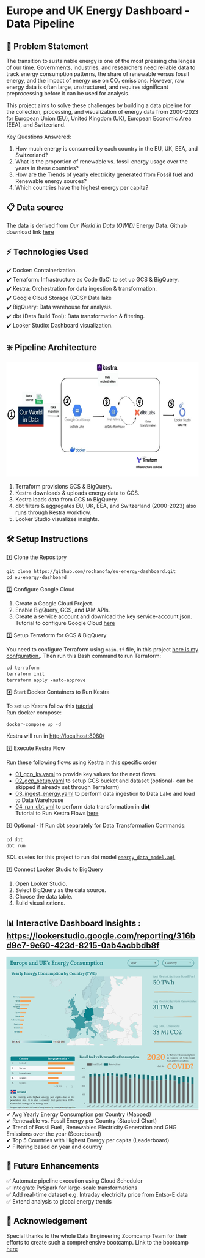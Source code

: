 # Europe and UK Energy Dashboard - Data Pipeline

## 📌 Problem Statement
The transition to sustainable energy is one of the most pressing challenges of our time. Governments, industries, and researchers need reliable data to track energy consumption patterns, the share of renewable versus fossil energy, and the impact of energy use on CO₂ emissions. However, raw energy data is often large, unstructured, and requires significant preprocessing before it can be used for analysis.

This project aims to solve these challenges by building a data pipeline for the collection, processing, and visualization of energy data from 2000-2023 for European Union (EU), United Kingdom (UK), European Economic Area (EEA), and Switzerland.

Key Questions Answered:
1. How much energy is consumed by each country in the EU, UK, EEA, and Switzerland?
2. What is the proportion of renewable vs. fossil energy usage over the years in these countries?
3. How are the Trends of yearly electricity generated from Fossil fuel and Renewable energy sources?
4. Which countries have the highest energy per capita?

## 📋 Data source
The data is derived from *Our World in Data (OWID)* Energy Data. Github download link [here](https://github.com/owid/energy-data)

## ⚡ Technologies Used
✔️ Docker: Containerization. <br>
✔️ Terraform: Infrastructure as Code (IaC) to set up GCS & BigQuery.<br>
✔️ Kestra: Orchestration for data ingestion & transformation.<br>
✔️ Google Cloud Storage (GCS): Data lake<br>
✔️ BigQuery: Data warehouse for analysis.<br>
✔️ dbt (Data Build Tool): Data transformation & filtering.<br>
✔️ Looker Studio: Dashboard visualization.<br>

## ❇️ Pipeline Architecture
<img src="https://github.com/rochanofa/eu-energy-dashboard/blob/main/data-pipeline.png" alt="Alt Text" width="600" height="300">

1. Terraform provisions GCS & BigQuery.
2. Kestra downloads & uploads energy data to GCS.
3. Kestra loads data from GCS to BigQuery.
4. dbt filters & aggregates EU, UK, EEA, and Switzerland (2000-2023) also runs through Kestra workflow.
5. Looker Studio visualizes insights.

## 🛠 Setup Instructions

1️⃣ Clone the Repository
```
git clone https://github.com/rochanofa/eu-energy-dashboard.git
cd eu-energy-dashboard
```

2️⃣ Configure Google Cloud 
1. Create a Google Cloud Project.
2. Enable BigQuery, GCS, and IAM APIs.
3. Create a service account and download the key service-account.json.
Tutorial to configure Google Cloud [here](https://github.com/DataTalksClub/data-engineering-zoomcamp/tree/main/01-docker-terraform/1_terraform_gcp)

3️⃣ Setup Terraform for GCS & BigQuery <p>
You need to configure Terraform using `main.tf` file, in this project [here is my confguration.](https://github.com/rochanofa/eu-energy-dashboard/blob/main/terraform/main.tf). Then run this Bash command to run Terraform:
```
cd terraform
terraform init
terraform apply -auto-approve
```
4️⃣ Start Docker Containers to Run Kestra <p>
To set up Kestra follow this [tutorial](https://kestra.io/docs/installation/docker-compose?clid=eyJpIjoiaVctMDdocmc2WldJdWJGOHdGcTU0IiwiaCI6IiIsInAiOiIvZGUtem9vbWNhbXAvZG9ja2VyLWNvbXBvc2UiLCJ0IjoxNzQzNzQ2NzU3fQ.ETZZO0g3OZVhETLcxK3VUAq_xuKYe3QqTT_SdwcHCZw) <br>
Run docker compose:
```
docker-compose up -d
```
Kestra will run in [http://localhost:8080/](http://localhost:8080/) <p>
5️⃣ Execute Kestra Flow <p>
Run these following flows using Kestra in this specific order
- [01_gcp_kv.yaml](https://github.com/rochanofa/eu-energy-dashboard/blob/main/kestra-flows/01_gcp_kv.yaml) to provide key values for the next flows
- [02_gcp_setup.yaml](https://github.com/rochanofa/eu-energy-dashboard/blob/main/kestra-flows/02_gcp_setup.yaml) to setup GCS bucket and dataset (optional- can be skipped if already set through Terraform)
- [03_ingest_energy.yaml](https://github.com/rochanofa/eu-energy-dashboard/blob/main/kestra-flows/03_ingest_energy.yaml) to perform data ingestion to Data Lake and load to Data Warehouse
- [04_run_dbt.yml](https://github.com/rochanofa/eu-energy-dashboard/blob/main/kestra-flows/04_run_dbt.yml) to perform data transformation in **dbt** <br>
Tutorial to Run Kestra Flows [here](https://www.youtube.com/watch?v=nKqjjLJ7YXs&feature=youtu.be)

6️⃣ Optional - If Run dbt separately for Data Transformation
Commands:
```
cd dbt
dbt run
```
SQL queies for this project to run dbt model [`energy_data_model.aql`](https://github.com/rochanofa/eu-energy-dashboard/blob/main/dbt/models/energy_data_model.sql)<p>

7️⃣ Connect Looker Studio to BigQuery
1. Open Looker Studio.
2. Select BigQuery as the data source.
3. Choose the data table.
4. Build visualizations.

## 📊 Interactive Dashboard Insights : https://lookerstudio.google.com/reporting/316bd9e7-9e60-423d-8215-0ab4acbbdb8f
<img src="https://github.com/rochanofa/eu-energy-dashboard/blob/main/dashboard.png" alt="Alt Text" width="600" height="400">
✔ Avg Yearly Energy Consumption per Country (Mapped)  <br>
✔ Renewable vs. Fossil Energy per Country (Stacked Chart) <br>
✔ Trend of Fossil Fuel , Renewables Electricity Generation and GHG Emissions over the year (Scoreboard) <br>
✔ Top 5 Countries with Highest Energy per capita (Leaderboard) <br>
✔ Filtering based on year and country <br>

## 🚀 Future Enhancements

✅ Automate pipeline execution using Cloud Scheduler<br>
✅ Integrate PySpark for large-scale transformations<br>
✅ Add real-time dataset e.g. Intraday electricity price from Entso-E data <br>
✅ Extend analysis to global energy trends
 
## 💫 Acknowledgement
Special thanks to the whole Data Engineering Zoomcamp Team for their efforts to create such a comprehensive bootcamp. Link to the bootcamp [here](https://github.com/DataTalksClub/data-engineering-zoomcamp)
